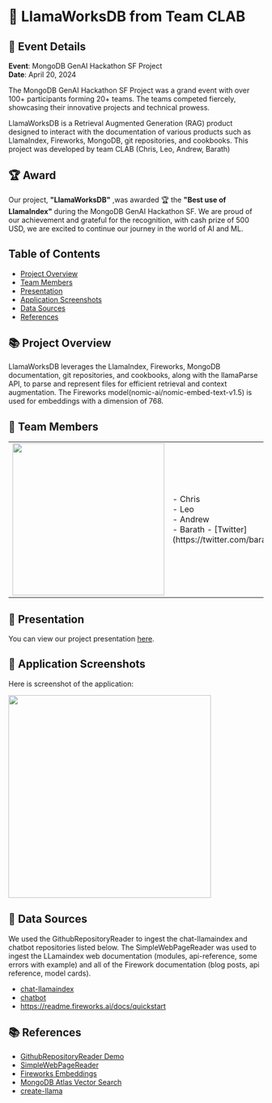 # 🚀 LlamaWorksDB from Team CLAB

## 📅 Event Details
**Event**: MongoDB GenAI Hackathon SF Project  
**Date**: April 20, 2024

The MongoDB GenAI Hackathon SF Project was a grand event with over 100+ participants forming 20+ teams. The teams competed fiercely, showcasing their innovative projects and technical prowess.

LlamaWorksDB is a Retrieval Augmented Generation (RAG) product designed to interact with the documentation of various products such as LlamaIndex, Fireworks, MongoDB, git repositories, and cookbooks. This project was developed by team CLAB (Chris, Leo, Andrew, Barath)

## 🏆 Award

Our project, **"LlamaWorksDB"** ,was awarded 🏆 the  **"Best use of LlamaIndex"**  during the MongoDB GenAI Hackathon SF. We are proud of our achievement and grateful for the recognition, with cash prize of 500 USD, we are excited to continue our journey in the world of AI and ML.

## Table of Contents
- [Project Overview](#project-overview)
- [Team Members](#team-members)
- [Presentation](#presentation)
- [Application Screenshots](#application-screenshots)
- [Data Sources](#data-sources)
- [References](#references)

## 📚 Project Overview

LlamaWorksDB leverages the LlamaIndex, Fireworks, MongoDB documentation, git repositories, and cookbooks, along with the llamaParse API, to parse and represent files for efficient retrieval and context augmentation. The Fireworks model(nomic-ai/nomic-embed-text-v1.5) is used for embeddings with a dimension of 768.

## 👥 Team Members

<table>
  <tr>
    <td>
      <img src="https://github.com/clab2024/clab/assets/2089311/55c4ac49-67bc-42ed-b486-3bf9710ace94" width="300">
    </td>
  <td>
      - Chris<br>
      - Leo<br>
      - Andrew<br>
      - Barath - [Twitter](https://twitter.com/baraths84)
    </td>
  </tr>
</table>

## 🎥 Presentation

You can view our project presentation [here](https://docs.google.com/presentation/d/1Lrh9lr5KSHSxeS6SAg3rC75AUWI0VYrKnUFPUV93jBg/edit?usp=sharing).

## 📸 Application Screenshots

Here is screenshot of the application:

<img src="https://github.com/clab2024/clab/assets/2089311/648f3e62-daa3-4f0b-af78-22c2e64ab525" width="400">

## 📂 Data Sources

We used the GithubRepositoryReader to ingest the chat-llamaindex and chatbot repositories listed below. The SimpleWebPageReader was used to ingest the LLamaindex web documentation (modules, api-reference, some errors with example) and all of the Firework documentation (blog posts, api reference, model cards).
- [chat-llamaindex](https://github.com/run-llama/chat-llamaindex)
- [chatbot](https://github.com/mongodb/chatbot/)
- https://readme.fireworks.ai/docs/quickstart

## 📚 References

- [GithubRepositoryReader Demo](https://docs.llamaindex.ai/en/stable/examples/data_connectors/GithubRepositoryReaderDemo/)
- [SimpleWebPageReader](https://docs.llamaindex.ai/en/stable/examples/data_connectors/WebPageDemo/?h=simplewebpagereader#using-simplewebpagereader)
- [Fireworks Embeddings](https://docs.llamaindex.ai/en/stable/examples/embeddings/fireworks/)
- [MongoDB Atlas Vector Search](https://www.mongodb.com/products/platform/atlas-vector-search)
- [create-llama](https://www.llamaindex.ai/blog/create-llama-a-command-line-tool-to-generate-llamaindex-apps-8f7683021191)